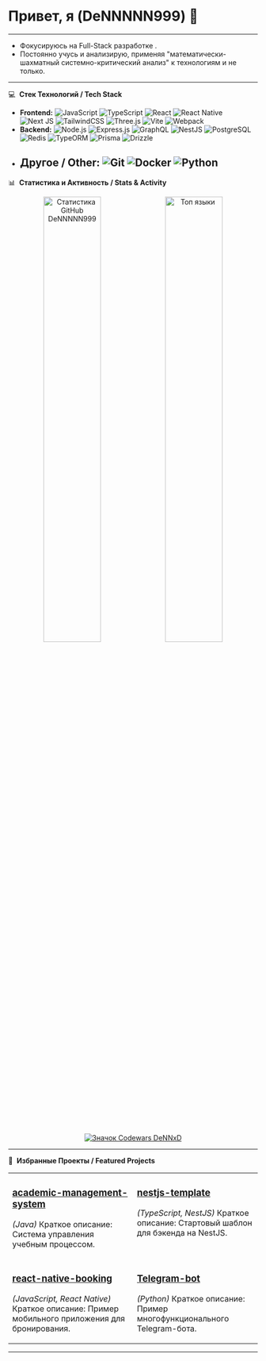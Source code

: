# Привет, я (DeNNNNN999) 👋

---




* Фокусируюсь на  Full-Stack разработке .
* Постоянно учусь и анализирую, применяя "математически-шахматный системно-критический анализ" к технологиям и не только.

---

💻 &nbsp;**Стек Технологий / Tech Stack**

* **Frontend:** ![JavaScript](https://img.shields.io/badge/JavaScript-F7DF1E?style=for-the-badge&logo=javascript&logoColor=black)
    ![TypeScript](https://img.shields.io/badge/TypeScript-3178C6?style=for-the-badge&logo=typescript&logoColor=white)
    ![React](https://img.shields.io/badge/React-20232A?style=for-the-badge&logo=react&logoColor=61DAFB)
    ![React Native](https://img.shields.io/badge/React_Native-20232A?style=for-the-badge&logo=react&logoColor=61DAFB) 
    ![Next JS](https://img.shields.io/badge/Next.js-000000?style=for-the-badge&logo=nextdotjs&logoColor=white)
    ![TailwindCSS](https://img.shields.io/badge/Tailwind_CSS-38B2AC?style=for-the-badge&logo=tailwind-css&logoColor=white)
    ![Three.js](https://img.shields.io/badge/Three.js-000000?style=for-the-badge&logo=three.js&logoColor=white)
    ![Vite](https://img.shields.io/badge/Vite-646CFF?style=for-the-badge&logo=vite&logoColor=white)
    ![Webpack](https://img.shields.io/badge/Webpack-8DD6F9?style=for-the-badge&logo=webpack&logoColor=black)
* **Backend:** ![Node.js](https://img.shields.io/badge/Node.js-339933?style=for-the-badge&logo=nodedotjs&logoColor=white)
    ![Express.js](https://img.shields.io/badge/Express.js-000000?style=for-the-badge&logo=express&logoColor=white)
    ![GraphQL](https://img.shields.io/badge/GraphQL-E10098?style=for-the-badge&logo=graphql&logoColor=white)
    ![NestJS](https://img.shields.io/badge/NestJS-E0234E?style=for-the-badge&logo=nestjs&logoColor=white) 
    ![PostgreSQL](https://img.shields.io/badge/PostgreSQL-316192?style=for-the-badge&logo=postgresql&logoColor=white)
    ![Redis](https://img.shields.io/badge/Redis-DC382D?style=for-the-badge&logo=redis&logoColor=white)
    ![TypeORM](https://img.shields.io/badge/TypeORM-E8347F?style=for-the-badge)
    ![Prisma](https://img.shields.io/badge/Prisma-2D3748?style=for-the-badge&logo=prisma&logoColor=white)
    ![Drizzle](https://img.shields.io/badge/Drizzle-C5F74F?style=for-the-badge)
* **Другое / Other:** ![Git](https://img.shields.io/badge/GIT-E44C30?style=for-the-badge&logo=git&logoColor=white)
    ![Docker](https://img.shields.io/badge/Docker-2496ED?style=for-the-badge&logo=docker&logoColor=white)
    ![Python](https://img.shields.io/badge/Python-3776AB?style=for-the-badge&logo=python&logoColor=white) 
    ---

📊 &nbsp;**Статистика и Активность / Stats & Activity**

<p align="center">
  <img 
    src="https://github-readme-stats.vercel.app/api?username=DeNNNNN999&show_icons=true&theme=tokyonight&rank_icon=github&count_private=true&hide_border=true" 
    alt="Статистика GitHub DeNNNNN999" 
    width="48%"
  />
  <img 
    src="https://github-readme-stats.vercel.app/api/top-langs/?username=DeNNNNN999&layout=compact&theme=tokyonight&hide_border=true" 
    alt="Топ языки" 
    width="48%"
  />
  <br/><br/>
  <a href="https://www.codewars.com/users/DeNNxD">
    <img src="https://www.codewars.com/users/DeNNxD/badges/large" alt="Значок Codewars DeNNxD" />
  </a>
</p>

---

🚀 &nbsp;**Избранные Проекты / Featured Projects** <table width="100%">
  <tr>
    <td width="50%" valign="top">
      <h3><a href="LINK_TO_REPO">academic-management-system</a></h3>
      <p><em>(Java)</em> Краткое описание: Система управления учебным процессом.</p>
    </td>
    <td width="50%" valign="top">
      <h3><a href="LINK_TO_REPO">nestjs-template</a></h3>
      <p><em>(TypeScript, NestJS)</em> Краткое описание: Стартовый шаблон для бэкенда на NestJS.</p>
    </td>
  </tr>
  <tr>
    <td width="50%" valign="top">
      <h3><a href="LINK_TO_REPO">react-native-booking</a></h3>
      <p><em>(JavaScript, React Native)</em> Краткое описание: Пример мобильного приложения для бронирования.</p>
    </td>
    <td width="50%" valign="top">
       <h3><a href="LINK_TO_REPO">Telegram-bot</a></h3>
       <p><em>(Python)</em> Краткое описание: Пример многофункционального Telegram-бота.</p>
    </td>
  </tr>
  </table>

---
